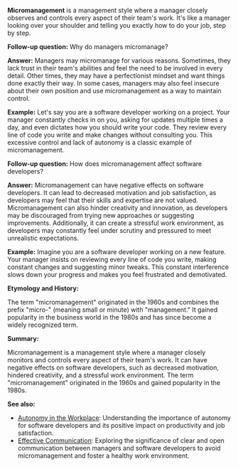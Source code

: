 **Micromanagement** is a management style where a manager closely observes and
controls every aspect of their team's work. It's like a manager looking over
your shoulder and telling you exactly how to do your job, step by step.

**Follow-up question:** Why do managers micromanage?

**Answer:** Managers may micromanage for various reasons. Sometimes, they lack
trust in their team's abilities and feel the need to be involved in every
detail. Other times, they may have a perfectionist mindset and want things done
exactly their way. In some cases, managers may also feel insecure about their
own position and use micromanagement as a way to maintain control.

**Example:** Let's say you are a software developer working on a project. Your
manager constantly checks in on you, asking for updates multiple times a day,
and even dictates how you should write your code. They review every line of code
you write and make changes without consulting you. This excessive control and
lack of autonomy is a classic example of micromanagement.

**Follow-up question:** How does micromanagement affect software developers?

**Answer:** Micromanagement can have negative effects on software developers.
It can lead to decreased motivation and job satisfaction, as developers may feel
that their skills and expertise are not valued. Micromanagement can also hinder
creativity and innovation, as developers may be discouraged from trying new
approaches or suggesting improvements. Additionally, it can create a stressful
work environment, as developers may constantly feel under scrutiny and
pressured to meet unrealistic expectations.

**Example:** Imagine you are a software developer working on a new feature. Your
manager insists on reviewing every line of code you write, making constant
changes and suggesting minor tweaks. This constant interference slows down your
progress and makes you feel frustrated and demotivated.

**Etymology and History:**

The term "micromanagement" originated in the 1960s and combines the prefix
"micro-" (meaning small or minute) with "management." It gained popularity in
the business world in the 1980s and has since become a widely recognized term.

**Summary:**

Micromanagement is a management style where a manager closely monitors and
controls every aspect of their team's work. It can have negative effects on
software developers, such as decreased motivation, hindered creativity, and a
stressful work environment. The term "micromanagement" originated in the 1960s
and gained popularity in the 1980s.

**See also:**

- [Autonomy in the Workplace](?concept=autonomy+in+the+workplace&specialist_role=Manager&target_audience=Software+developer):
  Understanding the importance of autonomy for software developers and its
  positive impact on productivity and job satisfaction.
- [Effective Communication](?concept=effective+communication&specialist_role=Manager&target_audience=Software+developer):
  Exploring the significance of clear and open communication between managers
  and software developers to avoid micromanagement and foster a healthy work
  environment.
